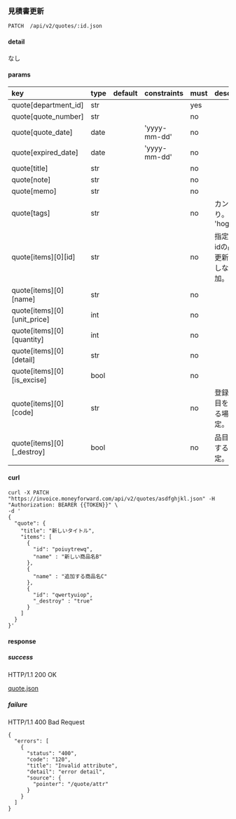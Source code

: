 ### 見積書更新

```
PATCH  /api/v2/quotes/:id.json
```

#### detail

なし

#### params

| key                         | type | default | constraints  | must | description                                  |
| :--                         | :--  | :--     | :--          | :--  | :--                                          |
| quote[department_id]        | str  |         |              | yes  |                                              |
| quote[quote_number]         | str  |         |              | no   |                                              |
| quote[quote_date]           | date |         | 'yyyy-mm-dd' | no   |                                              |
| quote[expired_date]         | date |         | 'yyyy-mm-dd' | no   |                                              |
| quote[title]                | str  |         |              | no   |                                              |
| quote[note]                 | str  |         |              | no   |                                              |
| quote[memo]                 | str  |         |              | no   |                                              |
| quote[tags]                 | str  |         |              | no   | カンマ区切り。ex: 'hoge,fuga'                |
| quote[items][0][id]         | str  |         |              | no   | 指定するとidの品目を更新。指定しないと追加。 |
| quote[items][0][name]       | str  |         |              | no   |                                              |
| quote[items][0][unit_price] | int  |         |              | no   |                                              |
| quote[items][0][quantity]   | int  |         |              | no   |                                              |
| quote[items][0][detail]     | str  |         |              | no   |                                              |
| quote[items][0][is_excise]  | bool |         |              | no   |                                              |
| quote[items][0][code]       | str  |         |              | no   | 登録済の品目を追加する場合に指定。           |
| quote[items][0][_destroy]   | bool |         |              | no   | 品目を削除する場合指定。                     |

#### curl

```
curl -X PATCH "https://invoice.moneyforward.com/api/v2/quotes/asdfghjkl.json" -H "Authorization: BEARER {{TOKEN}}" \
-d '
{
  "quote": {
    "title": "新しいタイトル",
    "items": [
      {
        "id": "poiuytrewq",
        "name" : "新しい商品名B"
      },
      {
        "name" : "追加する商品名C"
      },
      {
        "id": "qwertyuiop",
        "_destroy" : "true"
      }
    ]
  }
}'
```

#### response
##### success
HTTP/1.1 200 OK

[quote.json](./responses/quote.json)

##### failure
HTTP/1.1 400 Bad Request

```
{
  "errors": [
    {
      "status": "400",
      "code": "120",
      "title": "Invalid attribute",
      "detail": "error detail",
      "source": {
        "pointer": "/quote/attr"
      }
    }
  ]
}
```
